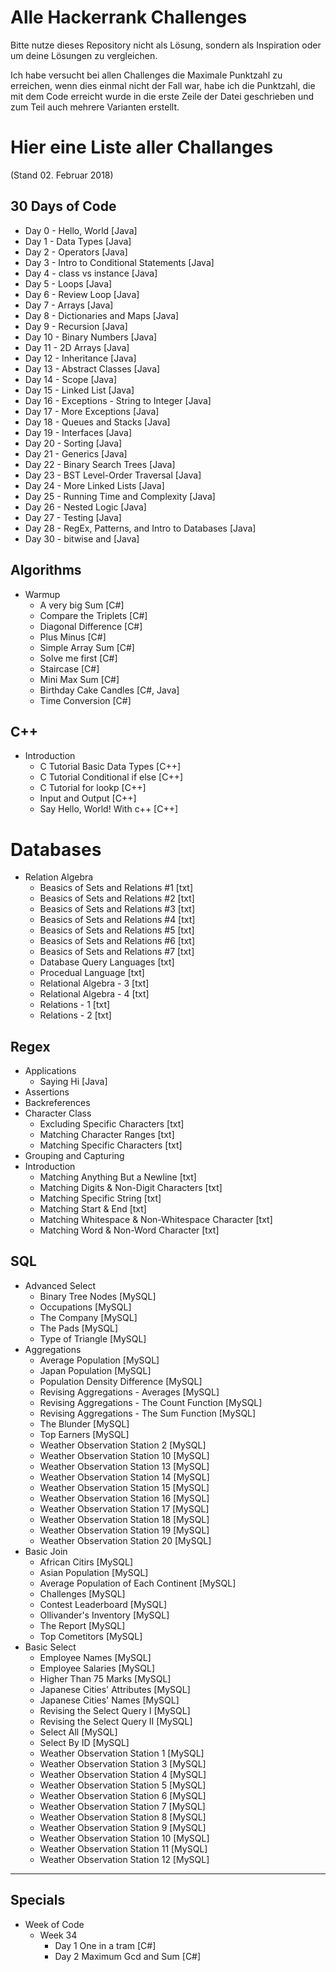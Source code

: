 # Alle Hackerrank Challenges
Bitte nutze dieses Repository nicht als Lösung, sondern als Inspiration oder um deine Lösungen zu vergleichen.

Ich habe versucht bei allen Challenges die Maximale Punktzahl zu erreichen, wenn dies einmal nicht der Fall war, habe ich die Punktzahl, die mit dem Code erreicht wurde in die erste Zeile der Datei geschrieben und zum Teil auch mehrere Varianten erstellt.

# Hier eine Liste aller Challanges
(Stand 02. Februar 2018)
## 30 Days of Code 
* Day 0 - Hello, World [Java]
* Day 1 - Data Types [Java]
* Day 2 - Operators [Java]
* Day 3 - Intro to Conditional Statements [Java]
* Day 4 - class vs instance [Java]
* Day 5 - Loops [Java]
* Day 6 - Review Loop [Java]
* Day 7 - Arrays [Java]
* Day 8 - Dictionaries and Maps [Java]
* Day 9 - Recursion [Java]
* Day 10 - Binary Numbers [Java]
* Day 11 - 2D Arrays [Java]
* Day 12 - Inheritance [Java]
* Day 13 - Abstract Classes [Java]
* Day 14 - Scope [Java]
* Day 15 - Linked List [Java]
* Day 16 - Exceptions - String to Integer [Java]
* Day 17 - More Exceptions [Java]
* Day 18 - Queues and Stacks [Java]
* Day 19 - Interfaces [Java]
* Day 20 - Sorting [Java]
* Day 21 - Generics [Java]
* Day 22 - Binary Search Trees [Java]
* Day 23 - BST Level-Order Traversal [Java]
* Day 24 - More Linked Lists [Java]
* Day 25 - Running Time and Complexity [Java]
* Day 26 - Nested Logic [Java]
* Day 27 - Testing [Java]
* Day 28 - RegEx, Patterns, and Intro to Databases [Java]
* Day 30 - bitwise and [Java]
## Algorithms
* Warmup
    * A very big Sum [C#]
    * Compare the Triplets [C#]
    * Diagonal Difference [C#]
    * Plus Minus [C#]
    * Simple Array Sum [C#]
    * Solve me first [C#]
    * Staircase [C#]
    * Mini Max Sum [C#]
    * Birthday Cake Candles [C#, Java]
    * Time Conversion [C#]
## C++
* Introduction
    * C Tutorial Basic Data Types [C++]
    * C Tutorial Conditional if else [C++]
    * C Tutorial for lookp [C++]
    * Input and Output [C++]
    * Say Hello, World! With c++ [C++]
# Databases
* Relation Algebra
    * Beasics of Sets and Relations #1 [txt]
    * Beasics of Sets and Relations #2 [txt]
    * Beasics of Sets and Relations #3 [txt]
    * Beasics of Sets and Relations #4 [txt]
    * Beasics of Sets and Relations #5 [txt]
    * Beasics of Sets and Relations #6 [txt]
    * Beasics of Sets and Relations #7 [txt]
    * Database Query Languages [txt]
    * Procedual Language [txt]
    * Relational Algebra - 3 [txt]
    * Relational Algebra - 4 [txt]
    * Relations - 1 [txt]
    * Relations - 2 [txt]
## Regex
* Applications
    * Saying Hi [Java]
* Assertions
* Backreferences
* Character Class
    * Excluding Specific Characters [txt]
    * Matching Character Ranges [txt]
    * Matching Specific Characters [txt]
* Grouping and Capturing
* Introduction
    * Matching Anything But a Newline [txt]
    * Matching Digits & Non-Digit Characters [txt]
    * Matching Specific String [txt]
    * Matching Start & End [txt]
    * Matching Whitespace & Non-Whitespace Character [txt]
    * Matching Word & Non-Word Character [txt]
## SQL
* Advanced Select
    * Binary Tree Nodes [MySQL]
    * Occupations [MySQL]
    * The Company [MySQL]
    * The Pads [MySQL]
    * Type of Triangle [MySQL]
* Aggregations
    * Average Population [MySQL]
    * Japan Population [MySQL]
    * Population Density Difference [MySQL]
    * Revising Aggregations - Averages [MySQL]
    * Revising Aggregations - The Count Function [MySQL]
    * Revising Aggregations - The Sum Function [MySQL]
    * The Blunder [MySQL]
    * Top Earners [MySQL]
    * Weather Observation Station 2 [MySQL]
    * Weather Observation Station 10 [MySQL]
    * Weather Observation Station 13 [MySQL]
    * Weather Observation Station 14 [MySQL]
    * Weather Observation Station 15 [MySQL]
    * Weather Observation Station 16 [MySQL]
    * Weather Observation Station 17 [MySQL]
    * Weather Observation Station 18 [MySQL]
    * Weather Observation Station 19 [MySQL]
    * Weather Observation Station 20 [MySQL]
* Basic Join
    * African Citirs [MySQL]
    * Asian Population [MySQL]
    * Average Population of Each Continent [MySQL]
    * Challenges [MySQL]
    * Contest Leaderboard [MySQL]
    * Ollivander's Inventory [MySQL]
    * The Report [MySQL]
    * Top Cometitors [MySQL]
* Basic Select
    * Employee Names [MySQL]
    * Employee Salaries [MySQL]
    * Higher Than 75 Marks [MySQL]
    * Japanese Cities' Attributes [MySQL]
    * Japanese Cities' Names [MySQL]
    * Revising the Select Query I [MySQL]
    * Revising the Select Query II [MySQL]
    * Select All [MySQL]
    * Select By ID [MySQL]
    * Weather Observation Station 1 [MySQL]
    * Weather Observation Station 3 [MySQL]
    * Weather Observation Station 4 [MySQL]
    * Weather Observation Station 5 [MySQL]
    * Weather Observation Station 6 [MySQL]
    * Weather Observation Station 7 [MySQL]
    * Weather Observation Station 8 [MySQL]
    * Weather Observation Station 9 [MySQL]
    * Weather Observation Station 10 [MySQL]
    * Weather Observation Station 11 [MySQL]
    * Weather Observation Station 12 [MySQL]
---
## Specials
* Week of Code
    * Week 34
        * Day 1 One in a tram [C#]
        * Day 2 Maximum Gcd and Sum [C#]
